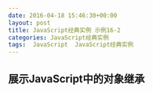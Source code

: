 ```yaml
---
date: 2016-04-18 15:46:30+00:00
layout: post
title: JavaScript经典实例 示例16-2
categories: JavaScript经典实例
tags:  JavaScript  JavaScript经典实例
---
```

展示JavaScript中的对象继承
----------------

<html>
    <head>
        <title>Constructor Chaining</title>
        <meta charset="utf-8" />
        <script type="text/javascript">
            function Book(title, author) {
                var title = title,
                    author = author;
                
                this.getTitle = function() {
                    return 'Title: ' + title;
                }
                
                this.getAuthor = function() {
                    return 'Author: ' + author;
                }
                
            }
            
            function TechBook(title, author, category) {
                var category = category;
                
                this.getCategory = function() {
                    return 'Technical Category: ' + category;
                }
                
                Book.apply(this, arguments);
                this.getBook = function() {
                    return this.getTitle() + ' ' + author + ' ' + this.getCategory();
                }
                
            }
                        
            window.onload = function() {
                
                // 链化该对象的构造函数
                TechBook.prototype = new Book();
                
                // 获取所有的值
                var newBook = new TechBook('The JavaScript Cookbook', 'Shelley Powers', 'Programming');
                
                document.getElementById("result1").innerHTML = newBook.getBook();
                
                // 现在，逐个显示
                document.getElementById("result2").innerHTML = newBook.getTitle();
                document.getElementById("result3").innerHTML = newBook.getAuthor();
                document.getElementById("result4").innerHTML = newBook.getCategory();
            }
        </script>
    </head>
    <body>
        <p>some content</p>
        <div id="result1"></div>
        <div id="result2"></div>
        <div id="result3"></div>
        <div id="result4"></div>
    </body>
</html>

源码如下：

{% highlight yaml %} 
<!DOCTYPE html>
<html>
    <head>
        <title>Constructor Chaining</title>
        <meta charset="utf-8" />
        <script type="text/javascript">
            function Book(title, author) {
                var title = title,
                    author = author;
                
                this.getTitle = function() {
                    return 'Title: ' + title;
                }
                
                this.getAuthor = function() {
                    return 'Author: ' + author;
                }
                
            }
            
            function TechBook(title, author, category) {
                var category = category;
                
                this.getCategory = function() {
                    return 'Technical Category: ' + category;
                }
                
                Book.apply(this, arguments);
                this.getBook = function() {
                    return this.getTitle() + ' ' + author + ' ' + this.getCategory();
                }
                
            }
                        
            window.onload = function() {
                
                // 链化该对象的构造函数
                TechBook.prototype = new Book();
                
                // 获取所有的值
                var newBook = new TechBook('The JavaScript Cookbook', 'Shelley Powers', 'Programming');
                
                alert(newBook.getBook());
                
                // 现在，逐个显示
                alert(newBook.getTitle());
                alert(newBook.getAuthor());
                alert(newBook.getCategory());
            }
        </script>
    </head>
    <body>
        <p>some content</p>
    </body>
</html>
{% endhighlight %}
